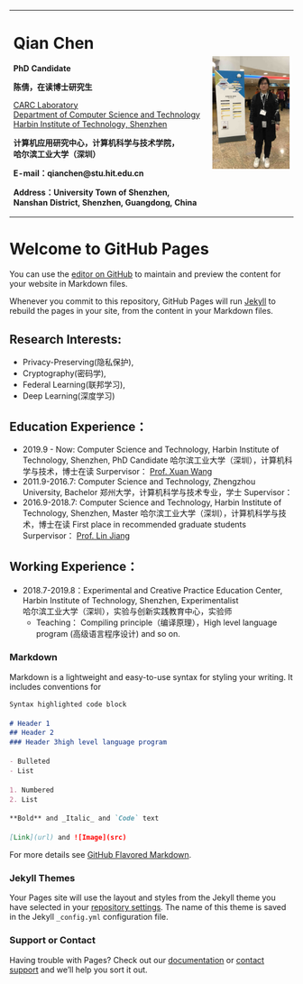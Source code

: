 <div>
<table border="0">
  <tr>
    <td>
      <h1>Qian Chen</h1>
      <p><b>PhD Candidate</b></p>
      <p><b>陈倩，在读博士研究生</b></p>
      <p><a href="http://carc.hitsz.edu.cn">CARC Laboratory</a><br/><a href="http://cs.hitsz.edu.cn/">Department of Computer Science and Technology</a><br/><a href="http://www.hitsz.edu.cn/">Harbin Institute of Technology, Shenzhen</a></p>
      <p><b>计算机应用研究中心，计算机科学与技术学院，<br/>哈尔滨工业大学（深圳）</b></p>
      <p><b>E-mail：qianchen@stu.hit.edu.cn</b></p>
      <p><b>Address：University Town of Shenzhen, Nanshan District, Shenzhen, Guangdong, China</b></p>
    </td>
    <td  width="30%" >
      <img src="/CQ.jpg" width="100%">
    </td>
  </tr>
</table>
</div>

# Welcome to GitHub Pages

You can use the [editor on GitHub](https://github.com/QianChen-CQ/QianChen-CQ.github.io/edit/master/README.md) to maintain and preview the content for your website in Markdown files.

Whenever you commit to this repository, GitHub Pages will run [Jekyll](https://jekyllrb.com/) to rebuild the pages in your site, from the content in your Markdown files.


## Research Interests:

- Privacy-Preserving(隐私保护), 
- Cryptography(密码学),
- Federal Learning(联邦学习), 
- Deep Learning(深度学习)

## Education Experience：

- 2019.9  - Now: Computer Science and Technology, Harbin Institute of Technology, Shenzhen, PhD Candidate
                 哈尔滨工业大学（深圳），计算机科学与技术，博士在读
                 Surpervisor： <a href="http://homepage.hit.edu.cn/pages/wangxuan" target="_blank">Prof. Xuan Wang</a>                   
- 2011.9-2016.7: Computer Science and Technology, Zhengzhou University, Bachelor
                 郑州大学，计算机科学与技术专业，学士
                 Supervisor：
- 2016.9-2018.7: Computer Science and Technology, Harbin Institute of Technology, Shenzhen, Master
                 哈尔滨工业大学（深圳），计算机科学与技术，博士在读
                 First place in recommended graduate students
                 Surpervisor： <a href="http://homepage.hit.edu.cn/pages/wangxuan" target="_blank">Prof. Lin Jiang</a>    


## Working Experience：

- 2018.7-2019.8：Experimental and Creative Practice Education Center, Harbin Institute of Technology, Shenzhen, Experimentalist<br/>
                哈尔滨工业大学（深圳），实验与创新实践教育中心，实验师<br/>
   - Teaching： Compiling principle（编译原理），High level language program (高级语言程序设计) and so on.

### Markdown

Markdown is a lightweight and easy-to-use syntax for styling your writing. It includes conventions for

```markdown
Syntax highlighted code block

# Header 1
## Header 2
### Header 3high level language program 

- Bulleted
- List

1. Numbered
2. List

**Bold** and _Italic_ and `Code` text

[Link](url) and ![Image](src)
```

For more details see [GitHub Flavored Markdown](https://guides.github.com/features/mastering-markdown/).

### Jekyll Themes

Your Pages site will use the layout and styles from the Jekyll theme you have selected in your [repository settings](https://github.com/QianChen-CQ/QianChen-CQ.github.io/settings). The name of this theme is saved in the Jekyll `_config.yml` configuration file.

### Support or Contact

Having trouble with Pages? Check out our [documentation](https://help.github.com/categories/github-pages-basics/) or [contact support](https://github.com/contact) and we’ll help you sort it out.
